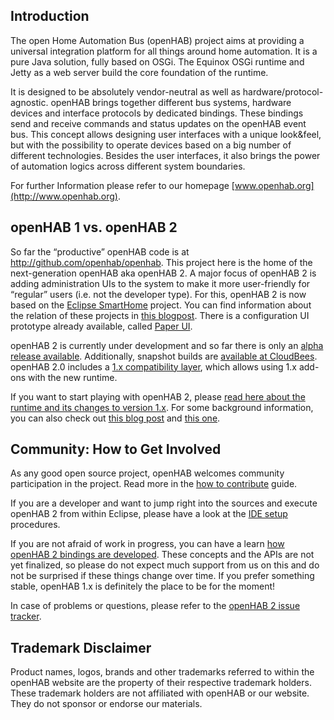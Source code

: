 ## Introduction

The open Home Automation Bus (openHAB) project aims at providing a universal integration platform for all things around home automation. It is a pure Java solution, fully based on OSGi. The Equinox OSGi runtime and Jetty as a web server build the core foundation of the runtime.

It is designed to be absolutely vendor-neutral as well as hardware/protocol-agnostic. openHAB brings together different bus systems, hardware devices and interface protocols by dedicated bindings. These bindings send and receive commands and status updates on the openHAB event bus. This concept allows designing user interfaces with a unique look&feel, but with the possibility to operate devices based on a big number of different technologies. Besides the user interfaces, it also brings the power of automation logics across different system boundaries.

For further Information please refer to our homepage [www.openhab.org](http://www.openhab.org). 


## openHAB 1 vs. openHAB 2

So far the “productive” openHAB code is at http://github.com/openhab/openhab.
This project here is the home of the next-generation openHAB aka openHAB 2.
A major focus of openHAB 2 is adding administration UIs to the system to make it more user-friendly for “regular” users (i.e. not the developer type). For this, openHAB 2 is now based on the [Eclipse SmartHome](http://www.eclipse.org/smarthome) project. You can find information about the relation of these projects in [this blogpost](http://kaikreuzer.blogspot.de/2014/06/openhab-20-and-eclipse-smarthome.html).
There is a configuration UI prototype already available, called [Paper UI](https://www.youtube.com/watch?v=NolVoL8ewO0&feature=youtu.be).

openHAB 2 is currently under development and so far there is only an [alpha release available](https://github.com/openhab/openhab2/releases/tag/2.0.0-alpha2). Additionally, snapshot builds are [available at CloudBees](https://openhab.ci.cloudbees.com/job/openHAB2/). openHAB 2.0 includes a [1.x compatibility layer](docs/sources/installation/compatibilitylayer.md), which allows using 1.x add-ons with the new runtime.

If you want to start playing with openHAB 2, please [read here about the runtime and its changes to version 1.x](docs/sources/intro.md). For some background information, you can also check out [this blog post](http://kaikreuzer.blogspot.de/2014/11/openhab-16-and-20-alpha-release.html) and [this one](http://kaikreuzer.blogspot.de/2015/05/openhab-17-and-20-alpha-2-release.html).


## Community: How to Get Involved

As any good open source project, openHAB welcomes community participation in the project. Read more in the [how to contribute](CONTRIBUTING.md) guide.

If you are a developer and want to jump right into the sources and execute openHAB 2 from within Eclipse, please have a look at the [IDE setup](docs/sources/development/ide.md) procedures.

If you are not afraid of work in progress, you can have a learn [how openHAB 2 bindings are developed](docs/sources/development/bindings.md). These concepts and the APIs are not yet finalized, so please do not expect much support from us on this and do not be surprised if these things change over time. If you prefer something stable, openHAB 1.x is definitely the place to be for the moment!

In case of problems or questions, please refer to the [openHAB 2 issue tracker](https://github.com/openhab/openhab2/issues?page=1&state=open).


## Trademark Disclaimer

Product names, logos, brands and other trademarks referred to within the openHAB website are the property of their respective trademark holders. These trademark holders are not affiliated with openHAB or our website. They do not sponsor or endorse our materials.
